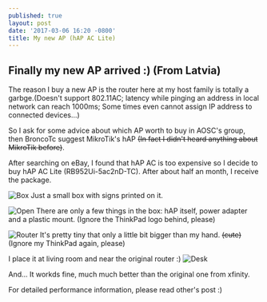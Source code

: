 ```yaml
---
published: true
layout: post
date: '2017-03-06 16:20 -0800'
title: My new AP (hAP AC Lite)
---
```

## Finally my new AP arrived :) (From Latvia)

The reason I buy a new AP is the router here at my host family is totally a garbge.(Doesn't support 802.11AC; latency while pinging an address in local network can reach 1000ms; Some times even cannot assign IP address to connected devices...)

So I ask for some advice about which AP worth to buy in AOSC's group, then BroncoTc suggest MikroTik's hAP ~~(In fact I didn't heard anything about MikroTik before)~~.

After searching on eBay, I found that hAP AC is too expensive so I decide to buy hAP AC Lite (RB952Ui-5ac2nD-TC). After about half an month, I receive the package.

![Box](https://img.vim-cn.com/09/b9515458ece6371c7d10f01dab12df1e707b5b.jpg)
Just a small box with signs printed on it.


![Open](https://img.vim-cn.com/56/7abef3f0c9aa95ce2c8a10d7b37c00f48dbd22.jpg)
There are only a few things in the box: hAP itself, power adapter and a plastic mount.
(Ignore the ThinkPad logo behind, please)

![Router](https://img.vim-cn.com/44/6f8a54f3cb354126ad58aab0286c9edd9d3ce6.jpg)
It's pretty tiny that only a little bit bigger than my hand. ~~(cute)~~
(Ignore my ThinkPad again, please)

I place it at living room and near the original router :)
![Desk](https://img.vim-cn.com/e7/d9face3c9f77ce9448c44f439a8f62b4f4cbb7.jpg)

And... It workds fine, much much better than the original one from xfinity.

For detailed performance information, please read other's post :)